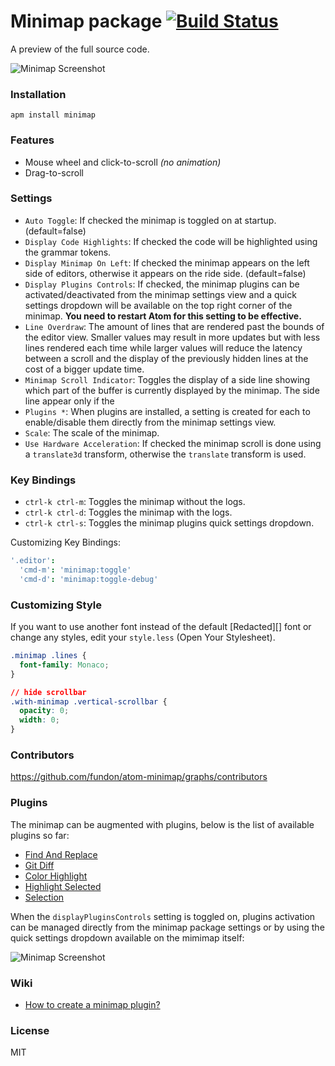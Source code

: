 # Minimap package [![Build Status](https://travis-ci.org/fundon/atom-minimap.svg?branch=master)](https://travis-ci.org/fundon/atom-minimap)

A preview of the full source code.

![Minimap Screenshot](https://github.com/fundon/atom-minimap/blob/master/screenshot.png?raw=true)

### Installation

```
apm install minimap
```

### Features

* Mouse wheel and click-to-scroll _(no animation)_
* Drag-to-scroll

### Settings

* `Auto Toggle`: If checked the minimap is toggled on at startup. (default=false)
* `Display Code Highlights`: If checked the code will be highlighted using the grammar tokens.
* `Display Minimap On Left`: If checked the minimap appears on the left side of editors, otherwise it appears on the ride side. (default=false)
* `Display Plugins Controls`: If checked, the minimap plugins can be activated/deactivated from the minimap settings view and a quick settings dropdown will be available on the top right corner of the minimap. **You need to restart Atom for this setting to be effective.**
* `Line Overdraw`: The amount of lines that are rendered past the bounds of the editor view. Smaller values may result in more updates but with less lines rendered each time while larger values will reduce the latency between a scroll and the display of the previously hidden lines at the cost of a bigger update time.
* `Minimap Scroll Indicator`: Toggles the display of a side line showing which part of the buffer is currently displayed by the minimap. The side line appear only if the
* `Plugins *`: When plugins are installed, a setting is created for each to enable/disable them directly from the minimap settings view.
* `Scale`: The scale of the minimap.
* `Use Hardware Acceleration`: If checked the minimap scroll is done using a `translate3d` transform, otherwise the `translate` transform is used.

### Key Bindings

* `ctrl-k ctrl-m`: Toggles the minimap without the logs.
* `ctrl-k ctrl-d`: Toggles the minimap with the logs.
* `ctrl-k ctrl-s`: Toggles the minimap plugins quick settings dropdown.

Customizing Key Bindings:

```cson
'.editor':
  'cmd-m': 'minimap:toggle'
  'cmd-d': 'minimap:toggle-debug'
```

### Customizing Style

If you want to use another font instead of the default [Redacted][] font or change any styles, edit your `style.less` (Open Your Stylesheet).

```css
.minimap .lines {
  font-family: Monaco;
}

// hide scrollbar
.with-minimap .vertical-scrollbar {
  opacity: 0;
  width: 0;
}
```

### Contributors

https://github.com/fundon/atom-minimap/graphs/contributors

### Plugins

The minimap can be augmented with plugins, below is the list of available plugins so far:

  * [Find And Replace](https://atom.io/packages/minimap-find-and-replace)
  * [Git Diff](https://atom.io/packages/minimap-git-diff)
  * [Color Highlight](https://atom.io/packages/minimap-color-highlight)
  * [Highlight Selected](https://atom.io/packages/minimap-highlight-selected)
  * [Selection](https://atom.io/packages/minimap-selection)

When the `displayPluginsControls` setting is toggled on, plugins activation can be managed directly from the minimap package settings or by using the quick settings dropdown available on the mimimap itself:

![Minimap Screenshot](https://github.com/fundon/atom-minimap/blob/master/plugins-list.gif?raw=true)

### Wiki

* [How to create a minimap plugin?](https://github.com/fundon/atom-minimap/wiki/Plugin)

### License

MIT

[Redacted Font]: https://github.com/christiannaths/Redacted-Font

